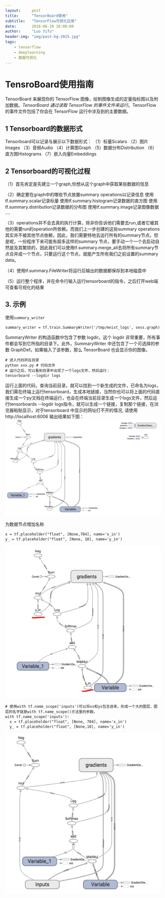 ```yaml
---
layout:     post
title:      "TensorBoard使用"
subtitle:   "TensorFlow可视化应用"
date:       2018-06-10 10:00:00
author:     "Luo Yifu"
header-img: "img/post-bg-2015.jpg"
tags:
    - tensorflow
    - deeplearning
    - 数据可视化
---
```

# TensroBoard使用指南

TensorBoard 来展现你的 TensorFlow 图像，绘制图像生成的定量指标图以及附加数据。*TensorBoard 通过读取 TensorFlow 的事件文件来运行*。TensorFlow 的事件文件包括了你会在 TensorFlow 运行中涉及到的主要数据。

## 1 Tensorboard的数据形式

Tensorboard可以记录与展示以下数据形式： 
（1）标量Scalars 
（2）图片Images 
（3）音频Audio 
（4）计算图Graph 
（5）数据分布Distribution 
（6）直方图Histograms 
（7）嵌入向量Embeddings

## 2 Tensorboard的可视化过程

（1）首先肯定是先建立一个graph,你想从这个graph中获取某些数据的信息

（2）确定要在graph中的哪些节点放置summary operations以记录信息 
使用tf.summary.scalar记录标量 
使用tf.summary.histogram记录数据的直方图 
使用tf.summary.distribution记录数据的分布图 
使用tf.summary.image记录图像数据 
….

（3）operations并不会去真的执行计算，除非你告诉他们需要去run,或者它被其他的需要run的operation所依赖。而我们上一步创建的这些summary operations其实并不被其他节点依赖，因此，我们需要特地去运行所有的summary节点。但是呢，一份程序下来可能有超多这样的summary 节点，要手动一个一个去启动自然是及其繁琐的，因此我们可以使用tf.summary.merge_all去将所有summary节点合并成一个节点，只要运行这个节点，就能产生所有我们之前设置的summary data。

（4）使用tf.summary.FileWriter将运行后输出的数据都保存到本地磁盘中

（5）运行整个程序，并在命令行输入运行tensorboard的指令，之后打开web端可查看可视化的结果

## 3. 示例
使用`summary_writer`
```
summary_writer = tf.train.SummaryWriter('/tmp/mnist_logs', sess.graph)
```

SummaryWriter 的构造函数中包含了参数 logdir。这个 logdir 非常重要，所有事件都会写到它所指的目录下。此外，SummaryWriter 中还包含了一个可选择的参数 GraphDef。如果输入了该参数，那么 TensorBoard 也会显示你的图像。


```
# 进入代码所在目录
python xxx.py # 代码文件
# 运行之后，可以看到目录中出现了一个logs文件，然后运行：
tensorboard --logdir logs
```
运行上面的代码，查询当前目录，就可以找到一个新生成的文件，已命名为logs，我们需在终端上运行tensorboard，生成本地链接，当然你也可以将上面的代码直接生成一个py文档在终端运行，也会在终端当前目录生成一个logs文件，然后运行tensorboards --logdir logs指令，就可以生成一个链接，复制那个链接，在浏览器粘贴显示，对于tensorboard 中显示的网址打不开的情况, 请使用 http://localhost:6006 
输出结果如下图：
![s1](/img/in-post/tensorboard_s1.png)

为数据节点增加名称
```
x = tf.placeholder("float", [None,784], name='x_in')
y_ = tf.placeholder("float", [None, 10], name='y_in')
```
![s2](/img/in-post/tensorboard_s2.png)


```
# 使用with tf.name_scope('inputs')可以将xs和ys包含进来，形成一个大的图层，图层的名字就是with tf.name_scope()方法里的参数。
with tf.name_scope('inputs'):
  x = tf.placeholder("float", [None, 784], name='x_in')
  y_ = tf.placeholder("float", [None,10], name='y_in')
```
![s3](/img/in-post/tensorboard_s3.png)